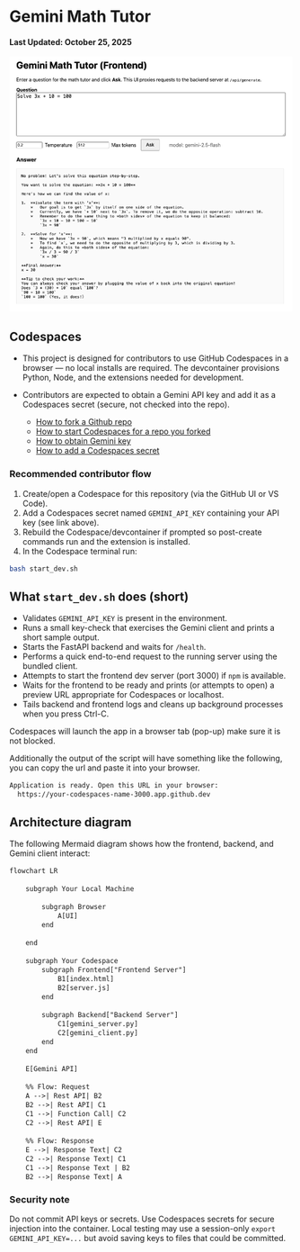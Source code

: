 # Gemini Math Tutor
#### Last Updated: October 25, 2025

![Gemini Math Tutor](images/gemini-math-tutor.png)

## Codespaces 

- This project is designed for contributors to use GitHub Codespaces in a browser — no local installs are required. The devcontainer provisions Python, Node, and the extensions needed for development.

- Contributors are expected to obtain a Gemini API key and add it as a Codespaces secret (secure, not checked into the repo).
    - [How to fork a Github repo](https://www.youtube.com/watch?v=-9ftoxZ2X9g)
    - [How to start Codespaces for a repo you forked](https://www.youtube.com/watch?v=2P-LycfbDF0)
	- [How to obtain Gemini key](https://www.youtube.com/watch?v=6BRyynZkvf0)
	- [How to add a Codespaces secret](https://www.youtube.com/watch?v=Y8u2eH8aGOw)

### Recommended contributor flow
1. Create/open a Codespace for this repository (via the GitHub UI or VS Code).
2. Add a Codespaces secret named `GEMINI_API_KEY` containing your API key (see link above).
3. Rebuild the Codespace/devcontainer if prompted so post-create commands run and the extension is installed.
4. In the Codespace terminal run:

```bash
bash start_dev.sh
```

## What `start_dev.sh` does (short)
- Validates `GEMINI_API_KEY` is present in the environment.
- Runs a small key-check that exercises the Gemini client and prints a short sample output.
- Starts the FastAPI backend and waits for `/health`.
- Performs a quick end-to-end request to the running server using the bundled client.
- Attempts to start the frontend dev server (port 3000) if `npm` is available.
- Waits for the frontend to be ready and prints (or attempts to open) a preview URL appropriate for Codespaces or localhost.
- Tails backend and frontend logs and cleans up background processes when you press Ctrl-C.

Codespaces will launch the app in a browser tab (pop-up) make sure it is not blocked.

Additionally the output of the script will have something like the following, you can copy the url and paste it into your browser.
```
Application is ready. Open this URL in your browser:
  https://your-codespaces-name-3000.app.github.dev
```

## Architecture diagram

The following Mermaid diagram shows how the frontend, backend, and Gemini client interact:

```mermaid
flowchart LR

	subgraph Your Local Machine

		subgraph Browser
			A[UI]
		end
	
	end

	subgraph Your Codespace
		subgraph Frontend["Frontend Server"]
			B1[index.html]
			B2[server.js]
		end

		subgraph Backend["Backend Server"]
			C1[gemini_server.py]
			C2[gemini_client.py]
		end
	end

    E[Gemini API]

    %% Flow: Request
    A -->| Rest API| B2
    B2 -->| Rest API| C1
    C1 -->| Function Call| C2
    C2 -->| Rest API| E
    
    %% Flow: Response
    E -->| Response Text| C2
    C2 -->| Response Text| C1
    C1 -->| Response Text | B2
    B2 -->| Response Text| A
```

### Security note
Do not commit API keys or secrets. Use Codespaces secrets for secure injection into the container. Local testing may use a session-only `export GEMINI_API_KEY=...` but avoid saving keys to files that could be committed.


